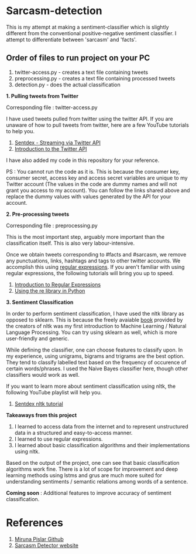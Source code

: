 # Sarcasm-detection

This is my attempt at making a sentiment-classifier which is slightly different from the conventional positive-negative sentiment
classifier. I attempt to differentiate between 'sarcasm' and 'facts'.

## Order of files to run project on your PC

1. twitter-access.py - creates a text file containing tweets
2. preprocessing.py - creates a text file containing processed tweets
3. detection.py - does the actual classification

**1. Pulling tweets from Twitter**

Corresponding file : twitter-access.py

I have used tweets pulled from twitter using the twitter API. If you are unaware of how to pull tweets from twitter, here are a few
YouTube tutorials to help you.

1. [Sentdex - Streaming via Twitter API](https://www.youtube.com/watch?v=pUUxmvvl2FE)
2. [Introduction to the Twitter API](https://www.youtube.com/watch?v=wlnx-7cm4Gg)

I have also added my code in this repository for your reference.

PS : You cannot run the code as it is. This is because the consumer key, consumer secret, access key and access secret variables are
unique to my Twitter account (The values in the code are dummy names and will not grant you access to my account). You can follow the links
shared above and replace the dummy values with values generated by the API for your account.

**2. Pre-processing tweets**

Corresponding file : preprocessing.py

This is the most important step, arguably more important than the classification itself. This is also very labour-intensive.

Once we obtain tweets corresponding to #facts and #sarcasm, we remove any punctuations, links, hashtags and tags to other twitter accounts.
We accomplish this using [regular expressions](https://en.wikipedia.org/wiki/Regular_expression). If you aren't familiar with using regular
expressions, the following tutorials will bring you up to speed.

1. [Introduction to Regular Expressions](https://www.youtube.com/watch?v=sa-TUpSx1JA)
2. [Using the re library in Python](https://www.youtube.com/watch?v=K8L6KVGG-7o)

**3. Sentiment Classification**

In order to perform sentiment classification, I have used the nltk library as opposed to sklearn. This is because the freely avaiable
[book](https://www.nltk.org/book/) provided by the creators of nltk was my first introduction to Machine Learning / Natural Language Processing. You can try using sklearn as well, which is more user-friendly and generic.

While defining the classifier, one can choose features to classify upon. In my experience, using unigrams, bigrams and trigrams are the best option. They tend to classify labelled text based on the frequency of occurence of certain words/phrases. I used the Naive Bayes classifier here, though other classifiers would work as well.

If you want to learn more about sentiment classification using nltk, the following YouTube playlist will help you.

1. [Sentdex nltk tutorial](https://www.youtube.com/watch?v=FLZvOKSCkxY&list=PLQVvvaa0QuDf2JswnfiGkliBInZnIC4HL)

**Takeaways from this project**
1. I learned to access data from the internet and to represent unstructured data in a structured and easy-to-access manner.
2. I learned to use regular expressions.
3. I learned about basic classification algorithms and their implementations using nltk.

Based on the output of the project, one can see that basic classification algorithms work fine. There is a lot of scope for improvement and deep learning methods using lstms and grus are much more suited for understanding sentiments / semantic relations among words of a sentence.

**Coming soon** : Additional features to improve accuracy of sentiment classification.

# References 

1. [Miruna Pislar Github](https://github.com/MirunaPislar/Sarcasm-Detection)
2. [Sarcasm Detector website](http://www.thesarcasmdetector.com/)






